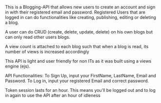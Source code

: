 This is a Blogging-API that allows new users to create an account and sign in with their registered email and password. Registered Users that are logged in can do functionalities like creating, publishing, editing or deleting a blog.

A user can do CRUD (create, delete, update, delete) on his own blogs but can only read other users blogs.

A view count is attached to each blog such that when a blog is read, its number of views is increased accordingly

This API is light and user friendly for non ITs as it was built using a views engine (ejs).

API Functionalities:
To Sign Up, input your FirstName, LastName, Email and Password.
To Log in, input your registered Email and correct password.

Token session lasts for an hour. This means you'll be logged out and to log in again to use the API after an hour of idleness

